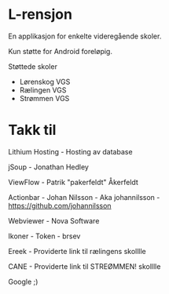 L-rensjon
=========

En applikasjon for enkelte videregående skoler.

Kun støtte for Android foreløpig.


Støttede skoler
 - Lørenskog VGS
 - Rælingen VGS
 - Strømmen VGS

Takk til
========

Lithium Hosting - Hosting av database

jSoup - Jonathan Hedley

ViewFlow -  Patrik "pakerfeldt" Åkerfeldt

Actionbar - Johan Nilsson - Aka johannilsson - https://github.com/johannilsson

Webviewer -  Nova Software

Ikoner - Token - brsev

Ereek -  Providerte link til rælingens skolllle

CANE -  Providerte link til STREØMMEN! skolllle


Google ;)



